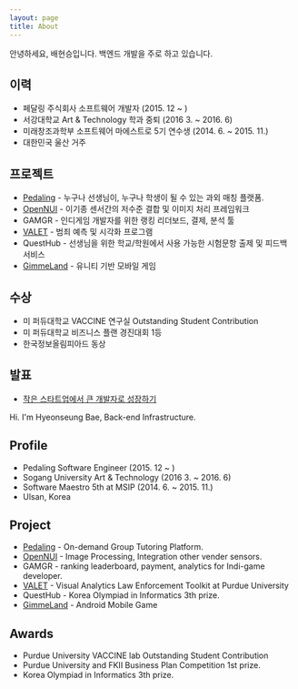 ```yaml
---
layout: page
title: About
---
```


<p class="message">
  안녕하세요, 배현승입니다. 백엔드 개발을 주로 하고 있습니다.
</p>

## 이력
* 페달링 주식회사 소프트웨어 개발자 (2015. 12 ~ )
* 서강대학교 Art & Technology 학과 중퇴 (2016 3. ~ 2016. 6)
* 미래창조과학부 소프트웨어 마에스트로 5기 연수생 (2014. 6. ~ 2015. 11.)
* 대한민국 울산 거주

## 프로젝트
* [Pedaling](pedaling.net) - 누구나 선생님이, 누구나 학생이 될 수 있는 과외 매칭 플랫폼.
* [OpenNUI](opennui.org) - 이기종 센서간의 저수준 결합 및 이미지 처리 프레임워크
* GAMGR - 인디게임 개발자를 위한 랭킹 리더보드, 결제, 분석 툴
* [VALET](http://valet.devsusu.info) - 범죄 예측 및 시각화 프로그램
* QuestHub - 선생님을 위한 학교/학원에서 사용 가능한 시험문항 출제 및 피드백 서비스
* [GimmeLand](https://play.google.com/store/apps/details?id=com.BeYo.GimmeLandV2&hl=ko) - 유니티 기반 모바일 게임

## 수상
* 미 퍼듀대학교 VACCINE 연구실 Outstanding Student Contribution
* 미 퍼듀대학교 비즈니스 플랜 경진대회 1등
* 한국정보올림피아드 동상

## 발표
* [작은 스타트업에서 큰 개발자로 성장하기](http://www.slideshare.net/ssuser0c76181/ss-67344876)

<p class="message">
  Hi. I'm Hyeonseung Bae, Back-end Infrastructure.
</p>

## Profile
* Pedaling Software Engineer (2015. 12 ~ )
* Sogang University Art & Technology (2016 3. ~ 2016. 6)
* Software Maestro 5th at MSIP (2014. 6. ~ 2015. 11.)
* Ulsan, Korea

## Project
* [Pedaling](pedaling.net) - On-demand Group Tutoring Platform.
* [OpenNUI](opennui.org) - Image Processing, Integration other vender sensors.
* GAMGR - ranking leaderboard, payment, analytics for Indi-game developer.
* [VALET](http://valet.devsusu.info) - Visual Analytics Law Enforcement Toolkit at Purdue University
* QuestHub - Korea Olympiad in Informatics 3th prize.
* [GimmeLand](https://play.google.com/store/apps/details?id=com.BeYo.GimmeLandV2&hl=ko) - Android Mobile Game

## Awards
* Purdue University VACCINE lab Outstanding Student Contribution
* Purdue University and FKII Business Plan Competition 1st prize.
* Korea Olympiad in Informatics 3th prize.
